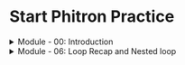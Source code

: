 # Start Phitron Practice

<details>
<summary>Module - 00: Introduction</summary>

* 👉 Initial Project and C Environment Setup

</details>

<details>
<summary>Module - 06: Loop Recap and Nested loop</summary>

* 👉 Problem-01: Inc & Dec Operator
* 👉 Problem-02: Even Numbers
* 👉 Problem-03: Even, Odd, Positive and Negative
* 👉 Problem-04: Fixed Password (EOF)
* 👉 Problem-05: Find max/Min Value
* 👉 Problem-06: Multiplication table
* 👉 Digits
* 👉 Nested Loop

</details>
